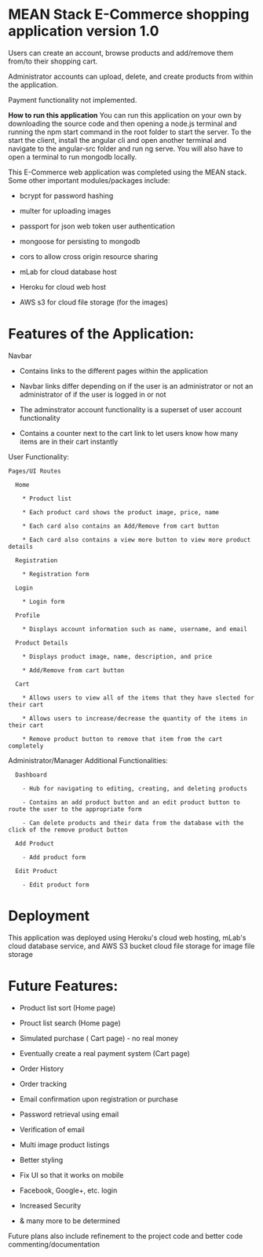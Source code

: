 # MEAN Stack E-Commerce shopping application version 1.0 
Users can create an account, browse products and add/remove them from/to their shopping cart. 

Administrator accounts can upload, delete, and create products from within the application.

Payment functionality not implemented.

**How to run this application**
You can run this application on your own by downloading the source code and then opening a node.js terminal and running the npm start command in the root folder to start the server. To the start the client, install the angular cli and open another terminal and navigate to the angular-src folder and run ng serve. You will also have to open a terminal to run mongodb locally.


This E-Commerce web application was completed using the MEAN stack. Some other important modules/packages include: 

 * bcrypt for password hashing
  
 * multer for uploading images
  
 * passport for json web token user authentication
  
 * mongoose for persisting to mongodb
  
 * cors to allow cross origin resource sharing
    
 * mLab for cloud database host
    
 * Heroku for cloud web host
    
 * AWS s3 for cloud file storage (for the images)
  

# Features of the Application:

  Navbar
  
 * Contains links to the different pages within the application 
  
 * Navbar links differ depending on if the user is an administrator or not an administrator of if the user is logged in or not
    
 * The adminstrator account functionality is a superset of user account functionality
    
 * Contains a counter next to the cart link to let users know how many items are in their cart instantly
    
  User Functionality:
  
    Pages/UI Routes
    
      Home
      
        * Product list
        
        * Each product card shows the product image, price, name
        
        * Each card also contains an Add/Remove from cart button
        
        * Each card also contains a view more button to view more product details
        
      Registration
      
        * Registration form
        
      Login
      
        * Login form
        
      Profile
      
        * Displays account information such as name, username, and email
        
      Product Details
      
        * Displays product image, name, description, and price
        
        * Add/Remove from cart button
        
      Cart
      
        * Allows users to view all of the items that they have slected for their cart
        
        * Allows users to increase/decrease the quantity of the items in their cart
        
        * Remove product button to remove that item from the cart completely
        
        
  
  Administrator/Manager Additional Functionalities:
  
      Dashboard
      
        - Hub for navigating to editing, creating, and deleting products
        
        - Contains an add product button and an edit product button to route the user to the appropriate form
        
        - Can delete products and their data from the database with the click of the remove product button
        
      Add Product
      
        - Add product form
        
      Edit Product
      
        - Edit product form
        

# Deployment
This application was deployed using Heroku's cloud web hosting, mLab's cloud database service, and AWS S3 bucket cloud file storage for image file storage

# Future Features:

 * Product list sort (Home page)
  
 * Prouct list search (Home page)
  
 * Simulated purchase ( Cart page) - no real money
  
 * Eventually create a real payment system (Cart page)
  
 * Order History
  
 * Order tracking
  
 * Email confirmation upon registration or purchase
  
 * Password retrieval using email
  
 * Verification of email
  
 * Multi image product listings
  
 * Better styling
  
 * Fix UI so that it works on mobile
  
 * Facebook, Google+, etc. login
  
 * Increased Security
  
 * & many more to be determined
  
      
Future plans also include refinement to the project code and better code commenting/documentation
